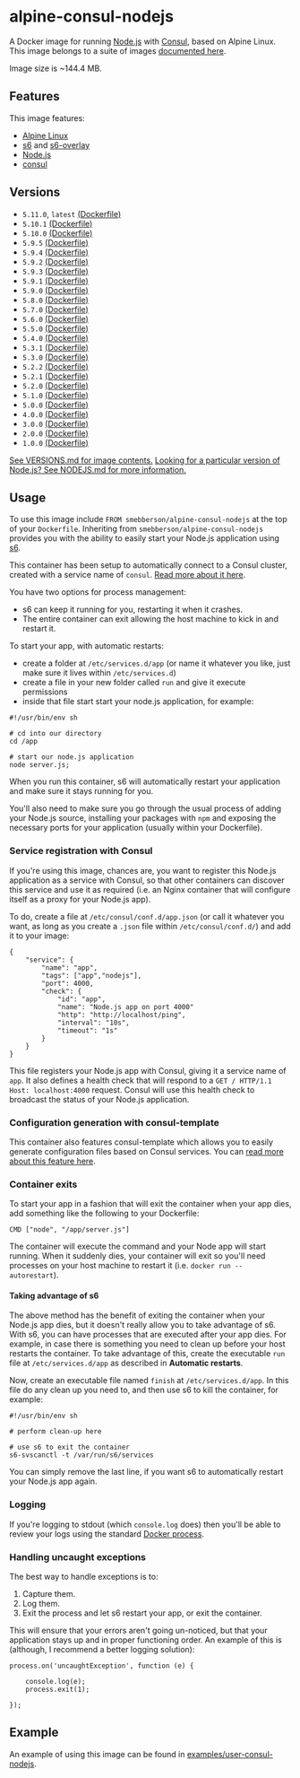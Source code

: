 # alpine-consul-nodejs

A Docker image for running [Node.js][nodejs] with [Consul][consul], based on Alpine Linux.
This image belongs to a suite of images [documented here][dockeralpine].

Image size is ~144.4 MB.

## Features

This image features:

- [Alpine Linux][alpinelinux]
- [s6][s6] and [s6-overlay][s6overlay]
- [Node.js][nodejs]
- [consul][consul]

## Versions

- `5.11.0`, `latest` [(Dockerfile)](https://github.com/smebberson/docker-alpine/blob/alpine-consul-nodejs-v5.11.0/alpine-consul-nodejs/Dockerfile)
- `5.10.1` [(Dockerfile)](https://github.com/smebberson/docker-alpine/blob/alpine-consul-nodejs-v5.10.1/alpine-consul-nodejs/Dockerfile)
- `5.10.0` [(Dockerfile)](https://github.com/smebberson/docker-alpine/blob/alpine-consul-nodejs-v5.10.0/alpine-consul-nodejs/Dockerfile)
- `5.9.5` [(Dockerfile)](https://github.com/smebberson/docker-alpine/blob/alpine-consul-nodejs-v5.9.5/alpine-consul-nodejs/Dockerfile)
- `5.9.4` [(Dockerfile)](https://github.com/smebberson/docker-alpine/blob/alpine-consul-nodejs-v5.9.4/alpine-consul-nodejs/Dockerfile)
- `5.9.2` [(Dockerfile)](https://github.com/smebberson/docker-alpine/blob/alpine-consul-nodejs-v5.9.2/alpine-consul-nodejs/Dockerfile)
- `5.9.3` [(Dockerfile)](https://github.com/smebberson/docker-alpine/blob/alpine-consul-nodejs-v5.9.3/alpine-consul-nodejs/Dockerfile)
- `5.9.1` [(Dockerfile)](https://github.com/smebberson/docker-alpine/blob/alpine-consul-nodejs-v5.9.1/alpine-consul-nodejs/Dockerfile)
- `5.9.0` [(Dockerfile)](https://github.com/smebberson/docker-alpine/blob/alpine-consul-nodejs-v5.9.0/alpine-consul-nodejs/Dockerfile)
- `5.8.0` [(Dockerfile)](https://github.com/smebberson/docker-alpine/blob/alpine-consul-nodejs-v5.8.0/alpine-consul-nodejs/Dockerfile)
- `5.7.0` [(Dockerfile)](https://github.com/smebberson/docker-alpine/blob/alpine-consul-nodejs-v5.7.0/alpine-consul-nodejs/Dockerfile)
- `5.6.0` [(Dockerfile)](https://github.com/smebberson/docker-alpine/blob/alpine-consul-nodejs-v5.6.0/alpine-consul-nodejs/Dockerfile)
- `5.5.0` [(Dockerfile)](https://github.com/smebberson/docker-alpine/blob/alpine-consul-nodejs-v5.5.0/alpine-consul-nodejs/Dockerfile)
- `5.4.0` [(Dockerfile)](https://github.com/smebberson/docker-alpine/blob/alpine-consul-nodejs-v5.4.0/alpine-consul-nodejs/Dockerfile)
- `5.3.1` [(Dockerfile)](https://github.com/smebberson/docker-alpine/blob/alpine-consul-nodejs-v5.3.1/alpine-consul-nodejs/Dockerfile)
- `5.3.0` [(Dockerfile)](https://github.com/smebberson/docker-alpine/blob/alpine-consul-nodejs-v5.3.0/alpine-consul-nodejs/Dockerfile)
- `5.2.2` [(Dockerfile)](https://github.com/smebberson/docker-alpine/blob/alpine-consul-nodejs-v5.2.2/alpine-consul-nodejs/Dockerfile)
- `5.2.1` [(Dockerfile)](https://github.com/smebberson/docker-alpine/blob/alpine-consul-nodejs-v5.2.1/alpine-consul-nodejs/Dockerfile)
- `5.2.0` [(Dockerfile)](https://github.com/smebberson/docker-alpine/blob/alpine-consul-nodejs-v5.2.0/alpine-consul-nodejs/Dockerfile)
- `5.1.0` [(Dockerfile)](https://github.com/smebberson/docker-alpine/blob/alpine-consul-nodejs-v5.1.0/alpine-consul-nodejs/Dockerfile)
- `5.0.0` [(Dockerfile)](https://github.com/smebberson/docker-alpine/blob/alpine-consul-nodejs-v5.0.0/alpine-consul-nodejs/Dockerfile)
- `4.0.0` [(Dockerfile)](https://github.com/smebberson/docker-alpine/blob/alpine-consul-nodejs-v4.0.0/alpine-consul-nodejs/Dockerfile)
- `3.0.0` [(Dockerfile)](https://github.com/smebberson/docker-alpine/blob/alpine-consul-nodejs-v3.0.0/alpine-consul-nodejs/Dockerfile)
- `2.0.0` [(Dockerfile)](https://github.com/smebberson/docker-alpine/blob/alpine-consul-nodejs-v2.0.0/alpine-consul-nodejs/Dockerfile)
- `1.0.0` [(Dockerfile)](https://github.com/smebberson/docker-alpine/blob/alpine-consul-nodejs-v1.0.0/alpine-consul-nodejs/Dockerfile)

[See VERSIONS.md for image contents.](https://github.com/smebberson/docker-alpine/blob/master/alpine-consul-nodejs/VERSIONS.md)
[Looking for a particular version of Node.js? See NODEJS.md for more information.](https://github.com/smebberson/docker-alpine/blob/master/alpine-consul-nodejs/VERSIONS.md)

## Usage

To use this image include `FROM smebberson/alpine-consul-nodejs` at the top of your `Dockerfile`. Inheriting from `smebberson/alpine-consul-nodejs` provides you with the ability to easily start your Node.js application using [s6][s6].

This container has been setup to automatically connect to a Consul cluster, created with a service name of `consul`. [Read more about it here](https://github.com/smebberson/docker-alpine/tree/master//alpine-consul).

You have two options for process management:

- s6 can keep it running for you, restarting it when it crashes.
- The entire container can exit allowing the host machine to kick in and restart it.

To start your app, with automatic restarts:

- create a folder at `/etc/services.d/app` (or name it whatever you like, just make sure it lives within `/etc/services.d`)
- create a file in your new folder called `run` and give it execute permissions
- inside that file start start your node.js application, for example:

```
#!/usr/bin/env sh

# cd into our directory
cd /app

# start our node.js application
node server.js;
```

When you run this container, s6 will automatically restart your application and make sure it stays running for you.

You'll also need to make sure you go through the usual process of adding your Node.js source, installing your packages with `npm` and exposing the necessary ports for your application (usually within your Dockerfile).

### Service registration with Consul

If you're using this image, chances are, you want to register this Node.js application as a service with Consul, so that other containers can discover this service and use it as required (i.e. an Nginx container that will configure itself as a proxy for your Node.js app).

To do, create a file at `/etc/consul/conf.d/app.json` (or call it whatever you want, as long as you create a `.json` file within `/etc/consul/conf.d/`) and add it to your image:

```
{
    "service": {
        "name": "app",
        "tags": ["app","nodejs"],
        "port": 4000,
        "check": {
            "id": "app",
            "name": "Node.js app on port 4000"
            "http": "http://localhost/ping",
            "interval": "10s",
            "timeout": "1s"
        }
    }
}

```

This file registers your Node.js app with Consul, giving it a service name of `app`. It also defines a health check that will respond to a `GET / HTTP/1.1 Host: localhost:4000` request. Consul will use this health check to broadcast the status of your Node.js application.

### Configuration generation with consul-template

This container also features consul-template which allows you to easily generate configuration files based on Consul services. You can [read more about this feature here](https://github.com/smebberson/docker-alpine/tree/master/alpine-consul-base#customisation).

### Container exits

To start your app in a fashion that will exit the container when your app dies, add something like the following to your Dockerfile:

```
CMD ["node", "/app/server.js"]
```

The container will execute the command and your Node app will start running. When it suddenly dies, your container will exit so you'll need processes on your host machine to restart it (i.e. `docker run --autorestart`).

#### Taking advantage of s6

The above method has the benefit of exiting the container when your Node.js app dies, but it doesn't really allow you to take advantage of s6. With s6, you can have processes that are executed after your app dies. For example, in case there is something you need to clean up before your host restarts the container. To take advantage of this, create the executable `run` file at `/etc/services.d/app` as described in **Automatic restarts**.

Now, create an executable file named `finish` at `/etc/services.d/app`. In this file do any clean up you need to, and then use s6 to kill the container, for example:

```
#!/usr/bin/env sh

# perform clean-up here

# use s6 to exit the container
s6-svscanctl -t /var/run/s6/services

```

You can simply remove the last line, if you want s6 to automatically restart your Node.js app again.

### Logging

If you're logging to stdout (which `console.log` does) then you'll be able to review your logs using the standard [Docker process][dockerlogs].

### Handling uncaught exceptions

The best way to handle exceptions is to:

1. Capture them.
1. Log them.
1. Exit the process and let s6 restart your app, or exit the container.

This will ensure that your errors aren't going un-noticed, but that your application stays up and in proper functioning order. An example of this is (although, I recommend a better logging solution):

```
process.on('uncaughtException', function (e) {

    console.log(e);
    process.exit(1);

});
```

## Example

An example of using this image can be found in [examples/user-consul-nodejs][example].

[dockeralpine]: https://github.com/smebberson/docker-alpine
[s6]: http://www.skarnet.org/software/s6/
[s6overlay]: https://github.com/just-containers/s6-overlay
[alpinelinux]: https://www.alpinelinux.org/
[consul]: https://consul.io/
[nodejs]: https://nodejs.org/
[dockerlogs]: https://docs.docker.com/reference/commandline/cli/#logs
[example]: https://github.com/smebberson/docker-alpine/tree/master/examples/user-consul-nodejs
